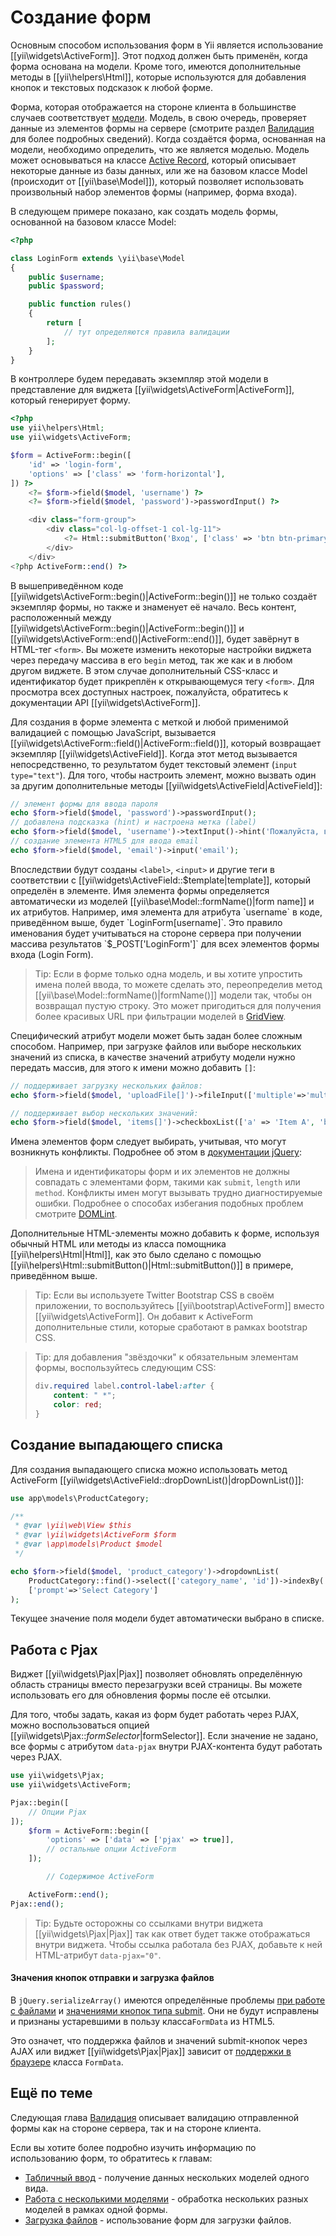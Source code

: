 Создание форм
=============

Основным способом использования форм в Yii является использование [[yii\widgets\ActiveForm]]. Этот подход должен быть
применён, когда форма основана на модели. Кроме того, имеются дополнительные методы в [[yii\helpers\Html]], которые
используются для добавления кнопок и текстовых подсказок к любой форме.

Форма, которая отображается на стороне клиента в большинстве случаев соответствует [модели](structure-models.md).
Модель, в свою очередь, проверяет данные из элементов формы на сервере (смотрите раздел [Валидация](input-validation.md)
для более подробных сведений). Когда создаётся форма, основанная на модели, необходимо определить, что же является моделью.
Модель может основываться на классе [Active Record](db-active-record.md), который описывает некоторые данные из базы данных,
или же на базовом классе Model (происходит от [[yii\base\Model]]), который позволяет использовать
произвольный набор элементов формы (например, форма входа).

В следующем примере показано, как создать модель формы, основанной на базовом классе Model:

```php
<?php

class LoginForm extends \yii\base\Model
{
    public $username;
    public $password;

    public function rules()
    {
        return [
            // тут определяются правила валидации
        ];
    }
}
```

В контроллере будем передавать экземпляр этой модели в представление для виджета [[yii\widgets\ActiveForm|ActiveForm]], который генерирует форму.

```php
<?php
use yii\helpers\Html;
use yii\widgets\ActiveForm;

$form = ActiveForm::begin([
    'id' => 'login-form',
    'options' => ['class' => 'form-horizontal'],
]) ?>
    <?= $form->field($model, 'username') ?>
    <?= $form->field($model, 'password')->passwordInput() ?>

    <div class="form-group">
        <div class="col-lg-offset-1 col-lg-11">
            <?= Html::submitButton('Вход', ['class' => 'btn btn-primary']) ?>
        </div>
    </div>
<?php ActiveForm::end() ?>
```

В вышеприведённом коде [[yii\widgets\ActiveForm::begin()|ActiveForm::begin()]] не только создаёт экземпляр формы, но
также и знаменует её начало. Весь контент, расположенный между [[yii\widgets\ActiveForm::begin()|ActiveForm::begin()]]
и [[yii\widgets\ActiveForm::end()|ActiveForm::end()]], будет завёрнут в HTML-тег `<form>`. Вы можете изменить некоторые 
настройки виджета через передачу массива в его `begin` метод, так же как и в любом другом виджете. В этом случае дополнительный CSS-класс и идентификатор будет прикреплён к открывающемуся тегу `<form>`. Для просмотра всех доступных настроек, пожалуйста, обратитесь к документации API [[yii\widgets\ActiveForm]].

Для создания в форме элемента с меткой и любой применимой валидацией с помощью JavaScript, вызывается [[yii\widgets\ActiveForm::field()|ActiveForm::field()]], который возвращает экземпляр [[yii\widgets\ActiveField]]. Когда этот метод вызывается непосредственно, то результатом будет текстовый элемент (`input type="text"`). Для того, чтобы настроить элемент, можно вызвать один за другим дополнительные методы [[yii\widgets\ActiveField|ActiveField]]:

```php
// элемент формы для ввода пароля
echo $form->field($model, 'password')->passwordInput();
// добавлена подсказка (hint) и настроена метка (label)
echo $form->field($model, 'username')->textInput()->hint('Пожалуйста, введите имя')->label('Имя');
// создание элемента HTML5 для ввода email 
echo $form->field($model, 'email')->input('email');
```

Впоследствии будут созданы `<label>`, `<input>` и другие теги в соответствии с [[yii\widgets\ActiveField::$template|template]], который определён в элементе. Имя элемента формы определяется автоматически из моделей [[yii\base\Model::formName()|form name]] 
и их атрибутов. Например, имя элемента для атрибута `username` в коде, приведённом выше, будет `LoginForm[username]`.
Это правило именования будет учитываться на стороне сервера при получении массива результатов `$_POST['LoginForm']`
для всех элементов формы входа (Login Form).

> Tip: Если в форме только одна модель, и вы хотите упростить имена полей ввода, то можете сделать это, переопределив метод [[yii\base\Model::formName()|formName()]] модели так, чтобы он возвращал пустую строку. Это может пригодиться для получения более красивых URL при фильтрации моделей в [GridView](output-data-widgets.md#grid-view).

Специфический атрибут модели может быть задан более сложным способом. Например, при загрузке файлов или выборе
нескольких значений из списка, в качестве значений атрибуту модели нужно передать массив, для этого к имени можно добавить
`[]`:

```php
// поддерживает загрузку нескольких файлов:
echo $form->field($model, 'uploadFile[]')->fileInput(['multiple'=>'multiple']);

// поддерживает выбор нескольких значений:
echo $form->field($model, 'items[]')->checkboxList(['a' => 'Item A', 'b' => 'Item B', 'c' => 'Item C']);
```

Имена элементов форм следует выбирать, учитывая, что могут возникнуть конфликты. Подробнее об этом в [документации jQuery](https://api.jquery.com/submit/):

> Имена и идентификаторы форм и их элементов не должны совпадать с элементами форм, такими как `submit`, `length` или `method`. Конфликты имен могут вызывать трудно диагностируемые ошибки. Подробнее о способах избегания подобных проблем смотрите [DOMLint](https://kangax.github.io/domlint/).

Дополнительные HTML-элементы можно добавить к форме, используя обычный HTML или методы из класса помощника [[yii\helpers\Html|Html]], как это было сделано с помощью [[yii\helpers\Html::submitButton()|Html::submitButton()]] в примере, приведённом выше. 

> Tip: Если вы используете Twitter Bootstrap CSS в своём приложении, то воспользуйтесь [[yii\bootstrap\ActiveForm]] вместо [[yii\widgets\ActiveForm]]. Он добавит к ActiveForm дополнительные стили, которые сработают в рамках bootstrap CSS.

> Tip: для добавления "звёздочки" к обязательным элементам формы, воспользуйтесь следующим CSS:
>
> ```css
> div.required label.control-label:after {
>     content: " *";
>     color: red;
> }
> ```


Создание выпадающего списка <span id="creating-activeform-dropdownlist"></span>
---------------------

Для создания выпадающего списка можно использовать метод ActiveForm [[yii\widgets\ActiveField::dropDownList()|dropDownList()]]:

```php
use app\models\ProductCategory;

/**
 * @var \yii\web\View $this
 * @var \yii\widgets\ActiveForm $form
 * @var \app\models\Product $model
 */

echo $form->field($model, 'product_category')->dropdownList(
    ProductCategory::find()->select(['category_name', 'id'])->indexBy('id')->column(),
    ['prompt'=>'Select Category']
);
```

Текущее значение поля модели будет автоматически выбрано в списке.

Работа с Pjax <span id="working-with-pjax"></span>
--------------

Виджет [[yii\widgets\Pjax|Pjax]] позволяет обновлять определённую область страницы вместо
перезагрузки всей страницы. Вы можете использовать его для обновления формы после её отсылки.

Для того, чтобы задать, какая из форм будет работать через PJAX, можно воспользоваться
опцией [[yii\widgets\Pjax::$formSelector|$formSelector]]. Если значение не задано, все формы
с атрибутом `data-pjax` внутри PJAX-контента будут работать через PJAX.

```php
use yii\widgets\Pjax;
use yii\widgets\ActiveForm;

Pjax::begin([
    // Опции Pjax
]);
    $form = ActiveForm::begin([
        'options' => ['data' => ['pjax' => true]],
        // остальные опции ActiveForm
    ]);

        // Содержимое ActiveForm

    ActiveForm::end();
Pjax::end();
```
> Tip: Будьте осторожны со ссылками внутри виджета [[yii\widgets\Pjax|Pjax]] так как ответ будет
> также отображаться внутри виджета. Чтобы ссылка работала без PJAX, добавьте к ней HTML-атрибут
> `data-pjax="0"`.

#### Значения кнопок отправки и загрузка файлов

В `jQuery.serializeArray()` имеются определённые проблемы
[при работе с файлами](https://github.com/jquery/jquery/issues/2321) и
[значениями кнопок типа submit](https://github.com/jquery/jquery/issues/2321).
Они не будут исправлены и признаны устаревшими в пользу класса`FormData` из HTML5.

Это означет, что поддержка файлов и значений submit-кнопок через AJAX или виджет
[[yii\widgets\Pjax|Pjax]] зависит от 
[поддержки в браузере](https://developer.mozilla.org/ru/docs/Web/API/FormData#%D1%81%D0%BE%D0%B2%D0%BC%D0%B5%D1%81%D1%82%D0%B8%D0%BC%D0%BE%D1%81%D1%82%D1%8C)
класса `FormData`.


Ещё по теме <span id="further-reading"></span>
---------------

Следующая глава [Валидация](input-validation.md) описывает валидацию отправленной формы как на стороне сервера,
так и на стороне клиента.

Если вы хотите более подробно изучить информацию по использованию форм, то обратитесь к главам:

- [Табличный ввод](input-tabular-input.md) - получение данных нескольких моделей одного вида.
- [Работа с несколькими моделями](input-multiple-models.md) - обработка нескольких разных моделей в рамках одной формы.
- [Загрузка файлов](input-file-upload.md) - использование форм для загрузки файлов.
